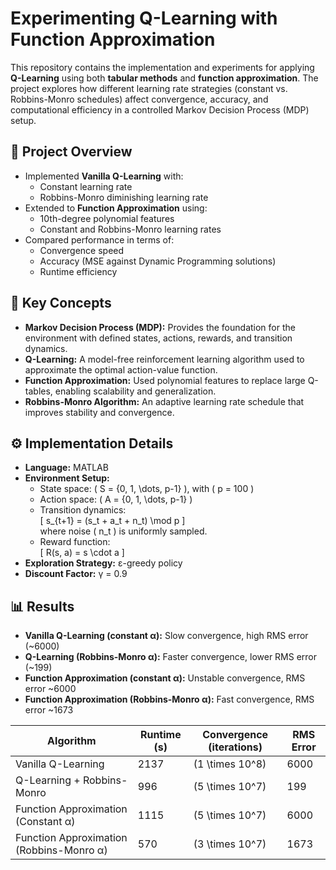 # Experimenting Q-Learning with Function Approximation

This repository contains the implementation and experiments for applying **Q-Learning** using both **tabular methods** and **function approximation**. The project explores how different learning rate strategies (constant vs. Robbins-Monro schedules) affect convergence, accuracy, and computational efficiency in a controlled Markov Decision Process (MDP) setup.  

## 📘 Project Overview
- Implemented **Vanilla Q-Learning** with:
  - Constant learning rate  
  - Robbins-Monro diminishing learning rate  
- Extended to **Function Approximation** using:
  - 10th-degree polynomial features  
  - Constant and Robbins-Monro learning rates  
- Compared performance in terms of:
  - Convergence speed  
  - Accuracy (MSE against Dynamic Programming solutions)  
  - Runtime efficiency  

## 🧩 Key Concepts
- **Markov Decision Process (MDP):** Provides the foundation for the environment with defined states, actions, rewards, and transition dynamics.  
- **Q-Learning:** A model-free reinforcement learning algorithm used to approximate the optimal action-value function.  
- **Function Approximation:** Used polynomial features to replace large Q-tables, enabling scalability and generalization.  
- **Robbins-Monro Algorithm:** An adaptive learning rate schedule that improves stability and convergence.  

## ⚙️ Implementation Details
- **Language:** MATLAB  
- **Environment Setup:**
  - State space: \( S = \{0, 1, \dots, p-1\} \), with \( p = 100 \)  
  - Action space: \( A = \{0, 1, \dots, p-1\} \)  
  - Transition dynamics:  
    \[
    s_{t+1} = (s_t + a_t + n_t) \mod p
    \]  
    where noise \( n_t \) is uniformly sampled.  
  - Reward function:  
    \[
    R(s, a) = s \cdot a
    \]  
- **Exploration Strategy:** ε-greedy policy  
- **Discount Factor:** γ = 0.9  

## 📊 Results
- **Vanilla Q-Learning (constant α):** Slow convergence, high RMS error (~6000)  
- **Q-Learning (Robbins-Monro α):** Faster convergence, lower RMS error (~199)  
- **Function Approximation (constant α):** Unstable convergence, RMS error ~6000  
- **Function Approximation (Robbins-Monro α):** Fast convergence, RMS error ~1673  

| Algorithm | Runtime (s) | Convergence (iterations) | RMS Error |
|-----------|-------------|---------------------------|-----------|
| Vanilla Q-Learning | 2137 | \(1 \times 10^8\) | 6000 |
| Q-Learning + Robbins-Monro | 996 | \(5 \times 10^7\) | 199 |
| Function Approximation (Constant α) | 1115 | \(5 \times 10^7\) | 6000 |
| Function Approximation (Robbins-Monro α) | 570 | \(3 \times 10^7\) | 1673 |

